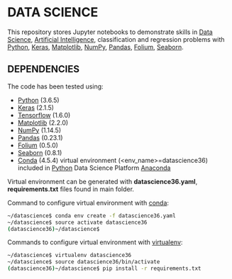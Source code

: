# DATA SCIENCE

This repository stores Jupyter notebooks to demonstrate skills in [Data Science], [Artificial Intelligence], classification and regression problems with [Python], [Keras], [Matplotlib], [NumPy], [Pandas], [Folium], [Seaborn].

## DEPENDENCIES
The code has been tested using:

* [Python] (3.6.5)
* [Keras] (2.1.5)
* [Tensorflow] (1.6.0)
* [Matplotlib] (2.2.0)
* [NumPy] (1.14.5)
* [Pandas] (0.23.1)
* [Folium] (0.5.0)
* [Seaborn] (0.8.1)
* [Conda] (4.5.4) virtual environment (<env_name>=datascience36) included in [Python] Data Science Platform [Anaconda]

Virtual environment can be generated with **datascience36.yaml**, **requirements.txt** files found in main folder.

Command to configure virtual environment with [conda]:

```bash
~/datascience$ conda env create -f datascience36.yaml
~/datascience$ source activate datascience36
(datascience36)~/datascience$
```

Commands to configure virtual environment with [virtualenv]:

```bash
~/datascience$ virtualenv datascience36
~/datascience$ source datascience36/bin/activate
(datascience36)~/datascience$ pip install -r requirements.txt
```

[Data Science]: https://en.wikipedia.org/wiki/Data_science
[Artificial Intelligence]: https://en.wikipedia.org/wiki/Artificial_intelligence
[Python]: https://www.python.org/
[Keras]: https://keras.io/
[Tensorflow]: https://www.tensorflow.org/
[Matplotlib]: https://matplotlib.org/
[NumPy]: http://www.numpy.org/
[Pandas]: https://pandas.pydata.org/
[Folium]: https://github.com/python-visualization/folium
[Seaborn]: http://seaborn.pydata.org/
[Conda]: https://conda.io/docs/index.html
[Anaconda]: https://www.anaconda.com/
[virtualenv]: https://virtualenv.pypa.io/en/stable/
